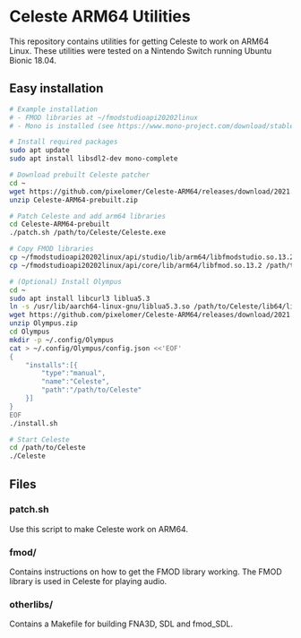 # Celeste ARM64 Utilities

This repository contains utilities for getting Celeste to work on ARM64 Linux. These utilities were tested on a Nintendo Switch running Ubuntu Bionic 18.04.

## Easy installation

```sh
# Example installation
# - FMOD libraries at ~/fmodstudioapi20202linux
# - Mono is installed (see https://www.mono-project.com/download/stable/#download-lin)

# Install required packages
sudo apt update
sudo apt install libsdl2-dev mono-complete

# Download prebuilt Celeste patcher
cd ~
wget https://github.com/pixelomer/Celeste-ARM64/releases/download/2021.09.02/Celeste-ARM64-prebuilt.zip
unzip Celeste-ARM64-prebuilt.zip

# Patch Celeste and add arm64 libraries
cd Celeste-ARM64-prebuilt
./patch.sh /path/to/Celeste/Celeste.exe

# Copy FMOD libraries
cp ~/fmodstudioapi20202linux/api/studio/lib/arm64/libfmodstudio.so.13.2 /path/to/Celeste/lib64/libfmodstudio.so.13
cp ~/fmodstudioapi20202linux/api/core/lib/arm64/libfmod.so.13.2 /path/to/Celeste/lib64/libfmod.so.13

# (Optional) Install Olympus
cd ~
sudo apt install libcurl3 liblua5.3
ln -s /usr/lib/aarch64-linux-gnu/liblua5.3.so /path/to/Celeste/lib64/liblua53.so
wget https://github.com/pixelomer/Celeste-ARM64/releases/download/2021.09.02/Olympus.zip
unzip Olympus.zip
cd Olympus
mkdir -p ~/.config/Olympus
cat > ~/.config/Olympus/config.json <<'EOF'
{
	"installs":[{
		"type":"manual",
		"name":"Celeste",
		"path":"/path/to/Celeste"
	}]
}
EOF
./install.sh

# Start Celeste
cd /path/to/Celeste
./Celeste
```

## Files

### patch.sh

Use this script to make Celeste work on ARM64.

### fmod/

Contains instructions on how to get the FMOD library working. The FMOD library is used in Celeste for playing audio.

### otherlibs/

Contains a Makefile for building FNA3D, SDL and fmod_SDL.